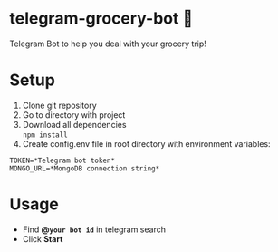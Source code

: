 # **telegram-grocery-bot :fork_and_knife:**

Telegram Bot to help you deal with your grocery trip!

# Setup
1. Clone git repository  
2. Go to directory with project
3. Download all dependencies  
   `npm install`
4. Create config.env file in root directory with environment variables:  
```
TOKEN=*Telegram bot token*
MONGO_URL=*MongoDB connection string*
```

# Usage
- Find **@`your bot id`** in telegram search
- Click **Start**
 
